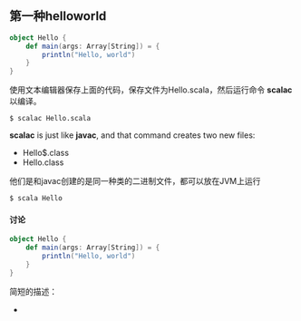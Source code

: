 ## 第一种helloworld
```scala
object Hello {
    def main(args: Array[String]) = {
        println("Hello, world")
    }
}
```
使用文本编辑器保存上面的代码，保存文件为Hello.scala，然后运行命令 **scalac** 以编译。
```
$ scalac Hello.scala
```
**scalac** is just like **javac**, and that command creates two new files:

* Hello$.class
* Hello.class

他们是和javac创建的是同一种类的二进制文件，都可以放在JVM上运行

```
$ scala Hello
```

#### 讨论

```scala
object Hello {
    def main(args: Array[String]) = {
        println("Hello, world")
    }
}
```

简短的描述：

*







